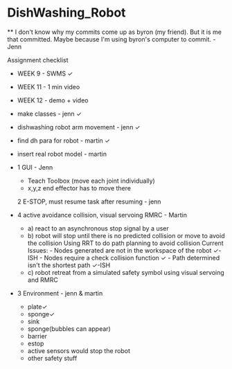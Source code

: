 # DishWashing_Robot

** I don't know why my commits come up as byron (my friend). But it is me that committed. Maybe because I'm using byron's computer to commit. - Jenn


Assignment checklist

- WEEK 9 - SWMS ✓
- WEEK 11 - 1 min video
- WEEK 12 - demo + video

- make classes - jenn ✓
- dishwashing robot arm movement - jenn ✓
- find dh para for robot - martin ✓
- insert real robot model - martin

- 1 GUI - Jenn
  - Teach Toolbox (move each joint individually)
  - x,y,z end effector has to move there
  
  2 E-STOP, must resume task after resuming - jenn

- 4 active avoidance collision, visual servoing RMRC - Martin
  - a) react to an asynchronous stop signal by a user
  - b) robot will stop until there is no predicted collision or move to avoid the collision
       Using RRT to do path planning to avoid collision
        Current Issues:
            - Nodes generated are not in the workspace of the robot ✓-ISH
            - Nodes require a check collision function ✓
            - Path determined isn't the shortest path ✓-ISH
  - c) robot retreat from a simulated safety symbol using visual servoing and RMRC
  
- 3 Environment - jenn & martin
  - plate✓
  - sponge✓
  - sink
  - sponge(bubbles can appear)
  - barrier
  - estop
  - active sensors would stop the robot
  - other safety stuff
